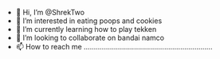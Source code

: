 - 👋 Hi, I’m @ShrekTwo
- 👀 I’m interested in eating poops and cookies
- 🌱 I’m currently learning how to play tekken
- 💞️ I’m looking to collaborate on bandai namco
- 📫 How to reach me ................................................................

<!---
ShrekTwo/ShrekTwo is a ✨ special ✨ repository because its `README.md` (this file) appears on your GitHub profile.
You can click the Preview link to take a look at your changes.
--->


